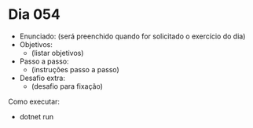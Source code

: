 # Dia 054

- Enunciado: (será preenchido quando for solicitado o exercício do dia)
- Objetivos:
  - (listar objetivos)
- Passo a passo:
  - (instruções passo a passo)
- Desafio extra:
  - (desafio para fixação)

Como executar:
- dotnet run

